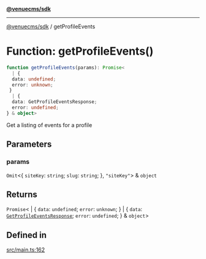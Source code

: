 [**@venuecms/sdk**](../Index.md)

***

[@venuecms/sdk](../Index.md) / getProfileEvents

# Function: getProfileEvents()

```ts
function getProfileEvents(params): Promise<
  | {
  data: undefined;
  error: unknown;
 }
  | {
  data: GetProfileEventsResponse;
  error: undefined;
} & object>
```

Get a listing of events for a profile

## Parameters

### params

`Omit`\<\{
  `siteKey`: `string`;
  `slug`: `string`;
 \}, `"siteKey"`\> & `object`

## Returns

`Promise`\<
  \| \{
  `data`: `undefined`;
  `error`: `unknown`;
 \}
  \| \{
  `data`: [`GetProfileEventsResponse`](../type-aliases/GetProfileEventsResponse.md);
  `error`: `undefined`;
 \} & `object`\>

## Defined in

[src/main.ts:162](https://github.com/venuecms/sdk/blob/7d93df2eefed457c19a4c5aaa8f3aab0d6372cf0/src/main.ts#L162)
